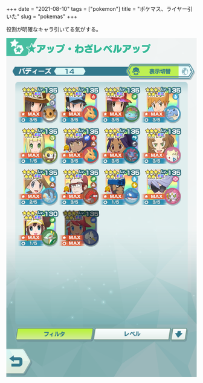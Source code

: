 +++
date = "2021-08-10"
tags = ["pokemon"]
title = "ポケマス、ライヤー引いた"
slug = "pokemas"
+++

役割が明確なキャラ引いてる気がする。

![](https://raw.githubusercontent.com/syui/img/master/other/pokemonmasters_20210810_0000.png)

